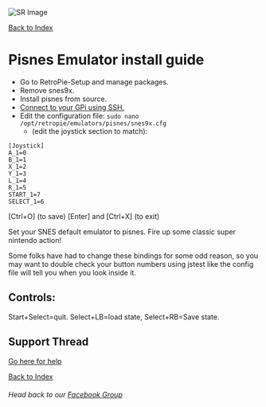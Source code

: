 ![SR Image](https://sinisterspatula.github.io/SuperRetropieGuides/images/SRimage-short.jpg)

[Back to Index](https://sinisterspatula.github.io/SuperRetropieGuides/)

# Pisnes Emulator install guide


* Go to RetroPie-Setup and manage packages.
* Remove snes9x.
* Install pisnes from source.
* [Connect to your GPi using SSH.](https://www.youtube.com/watch?v=aEJoQZBSlSs)
* Edit the configuration file: `sudo nano /opt/retropie/emulators/pisnes/snes9x.cfg`
  * (edit the joystick section to match):

```
[Joystick]
A_1=0
B_1=1
X_1=2
Y_1=3
L_1=4
R_1=5
START_1=7
SELECT_1=6
```
[Ctrl+O] (to save) [Enter] and [Ctrl+X] (to exit)

Set your SNES default emulator to pisnes. Fire up some classic super nintendo action!

Some folks have had to change these bindings for some odd reason, so you may want to double check your button numbers using jstest like the config file will tell you when you look inside it.

## Controls:
Start+Select=quit. Select+LB=load state, Select+RB=Save state.

## Support Thread
[Go here for help](https://www.facebook.com/groups/SuperRetroPie/permalink/2448328332120812/)

[Back to Index](https://sinisterspatula.github.io/SuperRetropieGuides/)

###### Head back to our [Facebook Group](https://www.facebook.com/groups/SuperRetroPie/)
